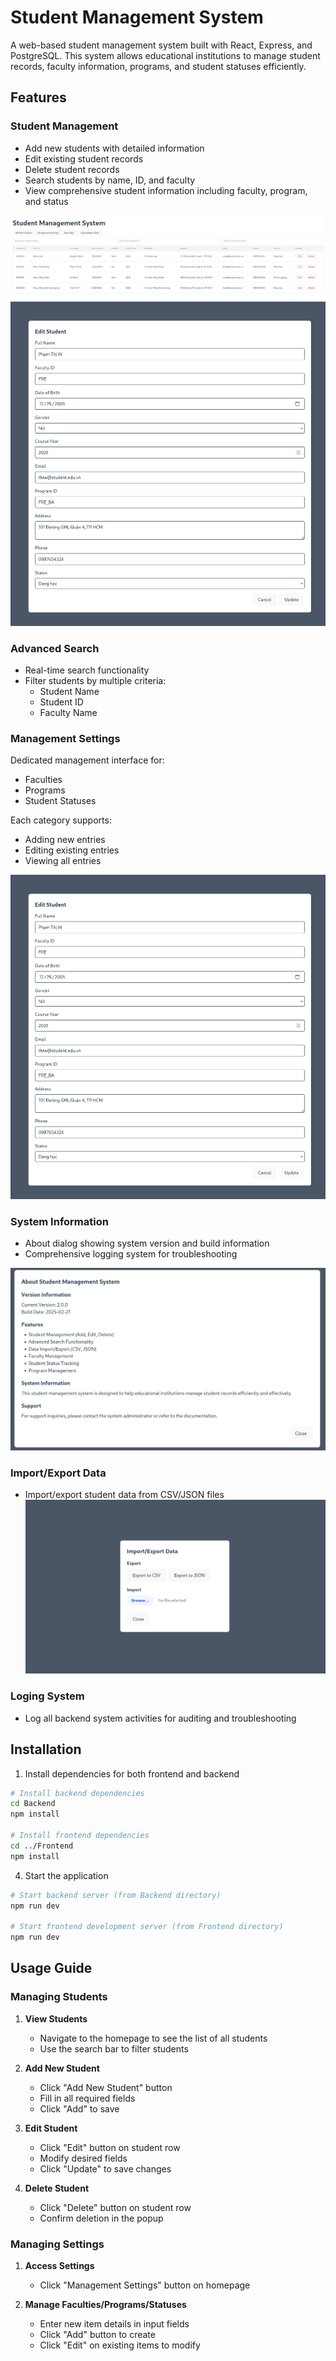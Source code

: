 # Student Management System

A web-based student management system built with React, Express, and PostgreSQL. This system allows educational institutions to manage student records, faculty information, programs, and student statuses efficiently.

## Features

### Student Management
- Add new students with detailed information
- Edit existing student records
- Delete student records
- Search students by name, ID, and faculty
- View comprehensive student information including faculty, program, and status

![Student List](screenshots/student-list.png)
![Add/Edit Student](screenshots/student-form.png)

### Advanced Search
- Real-time search functionality
- Filter students by multiple criteria:
  - Student Name
  - Student ID
  - Faculty Name

### Management Settings
Dedicated management interface for:
- Faculties
- Programs
- Student Statuses

Each category supports:
- Adding new entries
- Editing existing entries
- Viewing all entries

![Management Settings](screenshots/management-settings.png)

### System Information
- About dialog showing system version and build information
- Comprehensive logging system for troubleshooting

![About Dialog](screenshots/about-dialog.png)

### Import/Export Data
- Import/export student data from CSV/JSON files
![Import/Export](screenshots/import-export.png)

### Loging System
- Log all backend system activities for auditing and troubleshooting

## Installation

1. Install dependencies for both frontend and backend
```bash
# Install backend dependencies
cd Backend
npm install

# Install frontend dependencies
cd ../Frontend
npm install
```

4. Start the application
```bash
# Start backend server (from Backend directory)
npm run dev

# Start frontend development server (from Frontend directory)
npm run dev
```

## Usage Guide

### Managing Students

1. **View Students**
   - Navigate to the homepage to see the list of all students
   - Use the search bar to filter students

2. **Add New Student**
   - Click "Add New Student" button
   - Fill in all required fields
   - Click "Add" to save

3. **Edit Student**
   - Click "Edit" button on student row
   - Modify desired fields
   - Click "Update" to save changes

4. **Delete Student**
   - Click "Delete" button on student row
   - Confirm deletion in the popup

### Managing Settings

1. **Access Settings**
   - Click "Management Settings" button on homepage

2. **Manage Faculties/Programs/Statuses**
   - Enter new item details in input fields
   - Click "Add" button to create
   - Click "Edit" on existing items to modify
